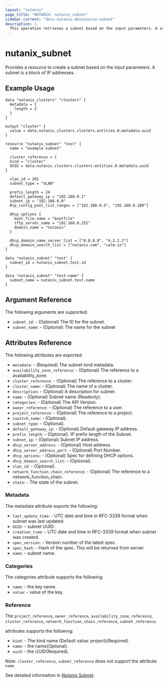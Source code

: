 ```yaml
---
layout: "nutanix"
page_title: "NUTANIX: nutanix_subnet"
sidebar_current: "docs-nutanix-datasource-subnet"
description: |-
  This operation retrieves a subnet based on the input parameters. A subnet is a block of IP addresses.
---
```


# nutanix_subnet

Provides a resource to create a subnet based on the input parameters. A subnet is a block of IP addresses.

## Example Usage

```hcl
data "nutanix_clusters" "clusters" {
  metadata = {
    length = 2
  }
}

output "cluster" {
  value = data.nutanix_clusters.clusters.entities.0.metadata.uuid
}

resource "nutanix_subnet" "test" {
  name = "example-subnet"

  cluster_reference = {
  kind = "cluster"
  UUID = data.nutanix_clusters.clusters.entities.0.metadata.uuid
}

  vlan_id = 201
  subnet_type = "VLAN"

  prefix_length = 24
  default_gateway_ip = "192.168.0.1"
  subnet_ip = "192.168.0.0"
  #ip_config_pool_list_ranges = ["192.168.0.5", "192.168.0.100"]

  dhcp_options {
    boot_file_name = "bootfile"
    tftp_server_name = "192.168.0.252"
    domain_name = "nutanix"
  }

  dhcp_domain_name_server_list = ["8.8.8.8", "4.2.2.2"]
  dhcp_domain_search_list = ["nutanix.com", "calm.io"]
}

data "nutanix_subnet" "test" {
  subnet_id = nutanix_subnet.test.id
}

data "nutanix_subnet" "test-name" {
  subnet_name = nutanix_subnet.test.name
}
```

## Argument Reference

The following arguments are supported:

* `subnet_id`: - (Optional) The ID for the subnet.
* `subnet_name`: - (Optional) The name for the subnet

## Attributes Reference

The following attributes are exported:

* `metadata`: - (Required) The subnet kind metadata.
* `availability_zone_reference`: - (Optional) The reference to a availability_zone.
* `cluster_reference`: - (Optional) The reference to a cluster.
* `cluster_name`: - (Optional) The name of a cluster.
* `description`: - (Optional) A description for subnet.
* `name`: - (Optional) Subnet name (Readonly).
* `categories`: - (Optional) The API Version.
* `owner_reference`: - (Optional) The reference to a user.
* `project_reference`: - (Optional) The reference to a project.
* `vswitch_name`: - (Optional).
* `subnet_type`: - (Optional).
* `default_gateway_ip`: - (Optional) Default gateway IP address.
* `prefix_length`: - (Optional). IP prefix length of the Subnet.
* `subnet_ip`: - (Optional) Subnet IP address.
* `dhcp_server_address`: - (Optional) Host address.
* `dhcp_server_address_port`: - (Optional) Port Number.
* `dhcp_options`: - (Optional) Spec for defining DHCP options.
* `dhcp_domain_search_list`: - (Optional).
* `vlan_id`: - (Optional).
* `network_function_chain_reference`: - (Optional) The reference to a network_function_chain.
* `state`: - The state of the subnet.

### Metadata

The metadata attribute exports the following:

* `last_update_time`: - UTC date and time in RFC-3339 format when subnet was last updated.
* `UUID`: - subnet UUID.
* `creation_time`: - UTC date and time in RFC-3339 format when subnet was created.
* `spec_version`: - Version number of the latest spec.
* `spec_hash`: - Hash of the spec. This will be returned from server.
* `name`: - subnet name.

### Categories

The categories attribute supports the following:

* `name`: - the key name.
* `value`: - value of the key.

### Reference

The `project_reference`, `owner_reference`, `availability_zone_reference`, `cluster_reference`, `network_function_chain_reference`, `subnet_reference`.

attributes supports the following:

* `kind`: - The kind name (Default value: project)(Required).
* `name`: - the name(Optional).
* `uuid`: - the UUID(Required).

Note: `cluster_reference`, `subnet_reference` does not support the attribute `name`

See detailed information in [Nutanix Subnet](http://developer.nutanix.com/reference/prism_central/v3/#definitions-subnet_resources).
